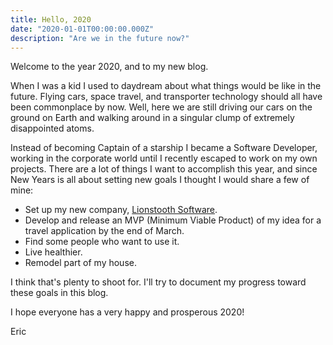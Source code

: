 ```yaml
---
title: Hello, 2020
date: "2020-01-01T00:00:00.000Z"
description: "Are we in the future now?"
---
```


Welcome to the year 2020, and to my new blog.

When I was a kid I used to daydream about what things would be like in the future. Flying cars, space travel, and transporter technology should all have been commonplace by now.  Well, here we are still driving our cars on the ground on Earth and walking around in a singular clump of extremely disappointed atoms.

Instead of becoming Captain of a starship I became a Software Developer, working in the corporate world until I recently escaped to work on my own projects. There are a lot of things I want to accomplish this year, and since New Years is all about setting new goals I thought I would share a few of mine:

* Set up my new company, [Lionstooth Software](https://lionstoothsoftware.com).
* Develop and release an MVP (Minimum Viable Product) of my idea for a travel application by the end of March.
* Find some people who want to use it.
* Live healthier.
* Remodel part of my house.

I think that's plenty to shoot for. I'll try to document my progress toward these goals in this blog.

I hope everyone has a very happy and prosperous 2020!

Eric

